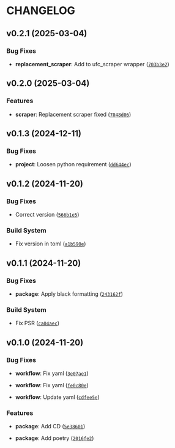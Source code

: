 # CHANGELOG


## v0.2.1 (2025-03-04)

### Bug Fixes

- **replacement_scraper**: Add to ufc_scraper wrapper
  ([`703b3e2`](https://github.com/balaustrada/ufcscraper/commit/703b3e2d0bfafff110e3d8b775249c120d8ecbd4))


## v0.2.0 (2025-03-04)

### Features

- **scraper**: Replacement scraper fixed
  ([`7048d06`](https://github.com/balaustrada/ufcscraper/commit/7048d0626dab5c5eb89fd48f8b00ff7940643ec1))


## v0.1.3 (2024-12-11)

### Bug Fixes

- **project**: Loosen python requirement
  ([`dd644ec`](https://github.com/balaustrada/ufcscraper/commit/dd644ec1e0019fff6f684a04731be40764038527))


## v0.1.2 (2024-11-20)

### Bug Fixes

- Correct version
  ([`566b1e5`](https://github.com/balaustrada/ufcscraper/commit/566b1e5659cd8b79a5721723a177b95a4c7d3321))

### Build System

- Fix version in toml
  ([`a1b590e`](https://github.com/balaustrada/ufcscraper/commit/a1b590ef61d155c0ea6933699a9410c77a2a9913))


## v0.1.1 (2024-11-20)

### Bug Fixes

- **package**: Apply black formatting
  ([`243162f`](https://github.com/balaustrada/ufcscraper/commit/243162f07dedf1e0680a5d16cdd11b4ffc3d3a90))

### Build System

- Fix PSR
  ([`ca04aec`](https://github.com/balaustrada/ufcscraper/commit/ca04aec6e4d304f3ebddec302c59f268834bcae0))


## v0.1.0 (2024-11-20)

### Bug Fixes

- **workflow**: Fix yaml
  ([`3e07ae1`](https://github.com/balaustrada/ufcscraper/commit/3e07ae1abf429f40f1e9d06c4e77e21010bb971d))

- **workflow**: Fix yaml
  ([`fe0c80e`](https://github.com/balaustrada/ufcscraper/commit/fe0c80ed68cbf9f19b3cd1e305f8b88a7c2ff4a9))

- **workflow**: Update yaml
  ([`cdfee5e`](https://github.com/balaustrada/ufcscraper/commit/cdfee5efe7e6d877410c232a8bb92b7b8147d84a))

### Features

- **package**: Add CD
  ([`5e38601`](https://github.com/balaustrada/ufcscraper/commit/5e38601cc3ec0b83dc53ebaabefd74cfc8939d2e))

- **package**: Add poetry
  ([`2016fe2`](https://github.com/balaustrada/ufcscraper/commit/2016fe286a88a3a0c6df13cd88402f4b277182ad))
